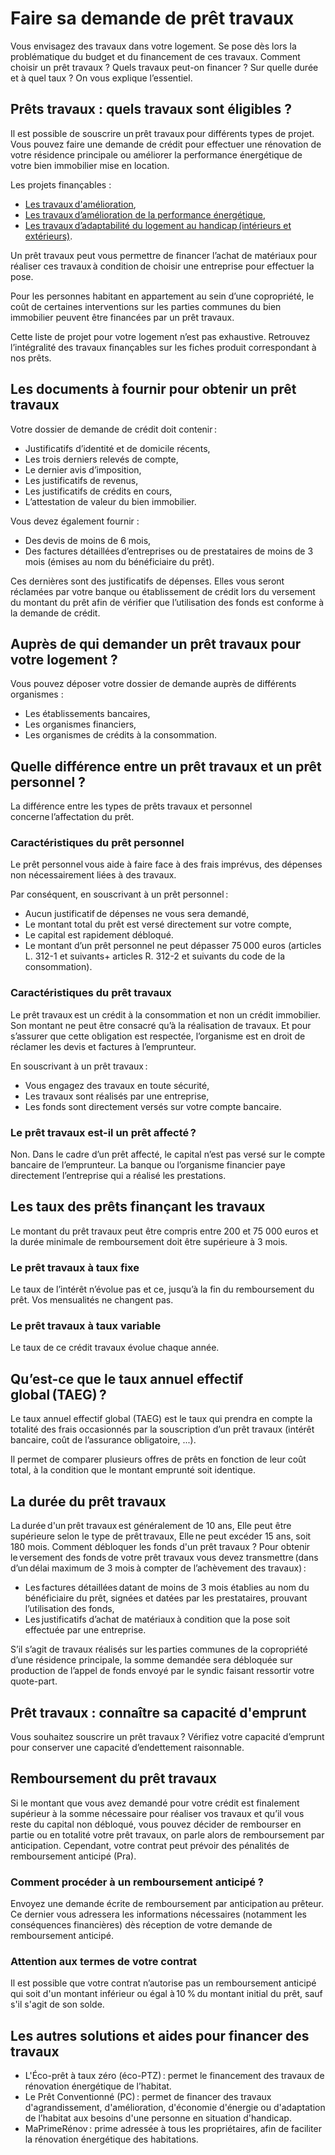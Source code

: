 # Faire sa demande de prêt travaux

Vous envisagez des travaux dans votre logement. Se pose dès lors la problématique du budget et du financement de ces travaux. Comment choisir un prêt travaux ? Quels travaux peut-on financer ? Sur quelle durée et à quel taux ? On vous explique l’essentiel.

## Prêts travaux : quels travaux sont éligibles ?

Il est possible de souscrire un prêt travaux pour différents types de projet. Vous pouvez faire une demande de crédit pour effectuer une rénovation de votre résidence principale ou améliorer la performance énergétique de votre bien immobilier mise en location.

Les projets finançables :

- [Les travaux d'amélioration](https://www.actionlogement.fr/le-pret-travaux-amelioration),
- [Les travaux d’amélioration de la performance énergétique](https://www.actionlogement.fr/le-pret-travaux-amelioration-performance-energetique),
- [Les travaux d’adaptabilité du logement au handicap (intérieurs et extérieurs)](https://www.actionlogement.fr/le-pret-travaux-pour-l-adaptation-du-logement-des-personnes-handicapees).

Un prêt travaux peut vous permettre de financer l’achat de matériaux pour réaliser ces travaux à condition de choisir une entreprise pour effectuer la pose.

Pour les personnes habitant en appartement au sein d’une copropriété, le coût de certaines interventions sur les parties communes du bien immobilier peuvent être financées par un prêt travaux.

Cette liste de projet pour votre logement n’est pas exhaustive. Retrouvez l’intégralité des travaux finançables sur les fiches produit correspondant à nos prêts.

## Les documents à fournir pour obtenir un prêt travaux

Votre dossier de demande de crédit doit contenir :

- Justificatifs d’identité et de domicile récents,
- Les trois derniers relevés de compte,
- Le dernier avis d’imposition,
- Les justificatifs de revenus,
- Les justificatifs de crédits en cours,
- L’attestation de valeur du bien immobilier.

Vous devez également fournir :

- Des devis de moins de 6 mois,
- Des factures détaillées d’entreprises ou de prestataires de moins de 3 mois (émises au nom du bénéficiaire du prêt).

Ces dernières sont des justificatifs de dépenses. Elles vous seront réclamées par votre banque ou établissement de crédit lors du versement du montant du prêt afin de vérifier que l’utilisation des fonds est conforme à la demande de crédit.

## Auprès de qui demander un prêt travaux pour votre logement ?

Vous pouvez déposer votre dossier de demande auprès de différents organismes :

- Les établissements bancaires,
- Les organismes financiers,
- Les organismes de crédits à la consommation.

## Quelle différence entre un prêt travaux et un prêt personnel ?

La différence entre les types de prêts travaux et personnel concerne l’affectation du prêt.

### Caractéristiques du prêt personnel

Le prêt personnel vous aide à faire face à des frais imprévus, des dépenses non nécessairement liées à des travaux.

Par conséquent, en souscrivant à un prêt personnel :

- Aucun justificatif de dépenses ne vous sera demandé,
- Le montant total du prêt est versé directement sur votre compte,
- Le capital est rapidement débloqué.
- Le montant d’un prêt personnel ne peut dépasser 75 000 euros (articles L. 312-1 et suivants+ articles R. 312-2 et suivants du code de la consommation).

### Caractéristiques du prêt travaux

Le prêt travaux est un crédit à la consommation et non un crédit immobilier. Son montant ne peut être consacré qu’à la réalisation de travaux. Et pour s’assurer que cette obligation est respectée, l’organisme est en droit de réclamer les devis et factures à l’emprunteur.

En souscrivant à un prêt travaux :

- Vous engagez des travaux en toute sécurité,
- Les travaux sont réalisés par une entreprise,
- Les fonds sont directement versés sur votre compte bancaire.

### Le prêt travaux est-il un prêt affecté ?

Non. Dans le cadre d’un prêt affecté, le capital n’est pas versé sur le compte bancaire de l’emprunteur. La banque ou l’organisme financier paye directement l’entreprise qui a réalisé les prestations.

## Les taux des prêts finançant les travaux

Le montant du prêt travaux peut être compris entre 200 et 75 000 euros et la durée minimale de remboursement doit être supérieure à 3 mois.

### Le prêt travaux à taux fixe

Le taux de l’intérêt n’évolue pas et ce, jusqu’à la fin du remboursement du prêt. Vos mensualités ne changent pas.

### Le prêt travaux à taux variable

Le taux de ce crédit travaux évolue chaque année.

## Qu’est-ce que le taux annuel effectif global (TAEG) ?

Le taux annuel effectif global (TAEG) est le taux qui prendra en compte la totalité des frais occasionnés par la souscription d’un prêt travaux (intérêt bancaire, coût de l’assurance obligatoire, ...).

Il permet de comparer plusieurs offres de prêts en fonction de leur coût total, à la condition que le montant emprunté soit identique.

## La durée du prêt travaux

La durée d'un prêt travaux est généralement de 10 ans,
Elle peut être supérieure selon le type de prêt travaux,
Elle ne peut excéder 15 ans, soit 180 mois.
Comment débloquer les fonds d'un prêt travaux ?
Pour obtenir le versement des fonds de votre prêt travaux vous devez transmettre (dans d’un délai maximum de 3 mois à compter de l’achèvement des travaux) :

- Les factures détaillées datant de moins de 3 mois établies au nom du bénéficiaire du prêt, signées et datées par les prestataires, prouvant l’utilisation des fonds,
- Les justificatifs d’achat de matériaux à condition que la pose soit effectuée par une entreprise.

S’il s’agit de travaux réalisés sur les parties communes de la copropriété d’une résidence principale, la somme demandée sera débloquée sur production de l’appel de fonds envoyé par le syndic faisant ressortir votre quote-part.

## Prêt travaux : connaître sa capacité d'emprunt

Vous souhaitez souscrire un prêt travaux ? Vérifiez votre capacité d’emprunt pour conserver une capacité d’endettement raisonnable.

## Remboursement du prêt travaux

Si le montant que vous avez demandé pour votre crédit est finalement supérieur à la somme nécessaire pour réaliser vos travaux et qu’il vous reste du capital non débloqué, vous pouvez décider de rembourser en partie ou en totalité votre prêt travaux, on parle alors de remboursement par anticipation. Cependant, votre contrat peut prévoir des pénalités de remboursement anticipé (Pra).

### Comment procéder à un remboursement anticipé ?

Envoyez une demande écrite de remboursement par anticipation au prêteur. Ce dernier vous adressera les informations nécessaires (notamment les conséquences financières) dès réception de votre demande de remboursement anticipé.

### Attention aux termes de votre contrat

Il est possible que votre contrat n’autorise pas un remboursement anticipé qui soit d'un montant inférieur ou égal à 10 % du montant initial du prêt, sauf s'il s'agit de son solde.

## Les autres solutions et aides pour financer des travaux

- L'Éco-prêt à taux zéro (éco-PTZ) : permet le financement des travaux de rénovation énergétique de l’habitat.
- Le Prêt Conventionné (PC) : permet de financer des travaux d'agrandissement, d'amélioration, d'économie d'énergie ou d'adaptation de l’habitat aux besoins d'une personne en situation d'handicap.
- MaPrimeRénov : prime adressée à tous les propriétaires, afin de faciliter la rénovation énergétique des habitations.
